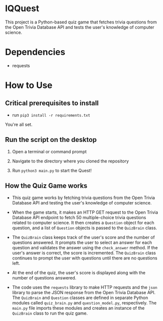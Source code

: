 # IQQuest

This project is a Python-based quiz game that fetches trivia questions from the Open Trivia Database API and tests the user's knowledge of computer science.

# Dependencies

* requests

# How to Use

## Critical prerequisites to install

* run ```pip3 install -r requirements.txt```

You're all set.

## Run the script on the desktop

1. Open a terminal or command prompt

2. Navigate to the directory where you cloned the repository

3. Run `python3 main.py` to start the Quest!

## How the Quiz Game works

* This quiz game works by fetching trivia questions from the Open Trivia Database API and testing the user's knowledge of computer science.

* When the game starts, it makes an HTTP GET request to the Open Trivia Database API endpoint to fetch 50 multiple-choice trivia questions related to computer science. It then creates a `Question` object for each question, and a list of `Question` objects is passed to the `QuizBrain` class.

* The `QuizBrain` class keeps track of the user's score and the number of questions answered. It prompts the user to select an answer for each question and validates the answer using the `check_answer` method. If the user's answer is correct, the score is incremented. The `QuizBrain` class continues to prompt the user with questions until there are no questions left.

* At the end of the quiz, the user's score is displayed along with the number of questions answered.

* The code uses the `requests` library to make HTTP requests and the `json` library to parse the JSON response from the Open Trivia Database API. The `QuizBrain` and `Question` classes are defined in separate Python modules called `quiz_brain.py` and `question_model.py`, respectively. The `main.py` file imports these modules and creates an instance of the `QuizBrain` class to run the quiz game.
